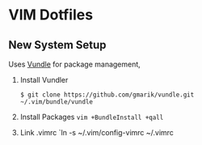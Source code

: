 VIM Dotfiles
============

## New System Setup

Uses [Vundle](/gmarik/vundle) for package management, 

1. Install Vundler
     ```
     $ git clone https://github.com/gmarik/vundle.git ~/.vim/bundle/vundle
     ```

2. Install Packages
	`vim +BundleInstall +qall`

3. Link .vimrc
	`ln -s ~/.vim/config-vimrc ~/.vimrc

